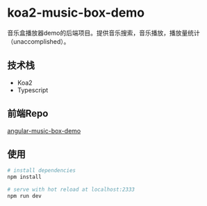 # koa2-music-box-demo

音乐盒播放器demo的后端项目。提供音乐搜索，音乐播放，播放量统计（unaccomplished）。

## 技术栈

- Koa2
- Typescript

## 前端Repo
[angular-music-box-demo](https://github.com/shadow512122313/angular-music-box-demo)

## 使用
``` bash
# install dependencies
npm install 

# serve with hot reload at localhost:2333
npm run dev
```